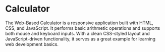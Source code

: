 # Calculator
The Web-Based Calculator is a responsive application built with HTML, CSS, and JavaScript. It performs basic arithmetic operations and supports both mouse and keyboard inputs. With a clean CSS-styled layout and JavaScript-driven functionality, it serves as a great example for learning web development basics.
